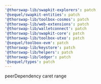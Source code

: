 ```yaml
---
'@thorswap-lib/swapkit-explorers': patch
'@sequel/swapkit-entities': patch
'@thorswap-lib/toolbox-cosmos': patch
'@thorswap-lib/web-extensions': patch
'@thorswap-lib/walletconnect': patch
'@thorswap-lib/swapkit-core': patch
'@thorswap-lib/toolbox-utxo': patch
'@sequel/toolbox-evm': patch
'@thorswap-lib/keystore': patch
'@thorswap-lib/helpers': patch
'@thorswap-lib/ledger': patch
'@sequel/types': patch
---
```


peerDependency caret range
